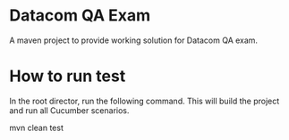 # Datacom QA Exam

A maven project to provide working solution for Datacom QA exam.

# How to run test

In the root director, run the following command. This will build the project and run all Cucumber scenarios.

mvn clean test
